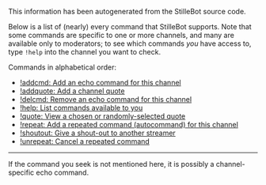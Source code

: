 This information has been autogenerated from the StilleBot source code.

Below is a list of (nearly) every command that StilleBot supports. Note that
some commands are specific to one or more channels, and many are available only
to moderators; to see which commands *you* have access to, type `!help` into
the channel you want to check.

Commands in alphabetical order:

* [!addcmd: Add an echo command for this channel](addcmd)
* [!addquote: Add a channel quote](addquote)
* [!delcmd: Remove an echo command for this channel](delcmd)
* [!help: List commands available to you](help)
* [!quote: View a chosen or randomly-selected quote](quote)
* [!repeat: Add a repeated command (autocommand) for this channel](repeat)
* [!shoutout: Give a shout-out to another streamer](shoutout)
* [!unrepeat: Cancel a repeated command](repeat)

---

If the command you seek is not mentioned here, it is possibly a channel-specific
echo command.
